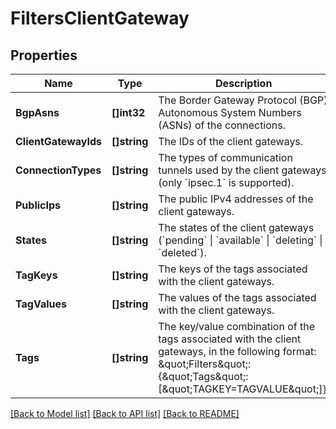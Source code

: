 # FiltersClientGateway

## Properties

Name | Type | Description | Notes
------------ | ------------- | ------------- | -------------
**BgpAsns** | **[]int32** | The Border Gateway Protocol (BGP) Autonomous System Numbers (ASNs) of the connections. | [optional] 
**ClientGatewayIds** | **[]string** | The IDs of the client gateways. | [optional] 
**ConnectionTypes** | **[]string** | The types of communication tunnels used by the client gateways (only &#x60;ipsec.1&#x60; is supported). | [optional] 
**PublicIps** | **[]string** | The public IPv4 addresses of the client gateways. | [optional] 
**States** | **[]string** | The states of the client gateways (&#x60;pending&#x60; \\| &#x60;available&#x60; \\| &#x60;deleting&#x60; \\| &#x60;deleted&#x60;). | [optional] 
**TagKeys** | **[]string** | The keys of the tags associated with the client gateways. | [optional] 
**TagValues** | **[]string** | The values of the tags associated with the client gateways. | [optional] 
**Tags** | **[]string** | The key/value combination of the tags associated with the client gateways, in the following format: \&quot;Filters\&quot;:{\&quot;Tags\&quot;:[\&quot;TAGKEY&#x3D;TAGVALUE\&quot;]}. | [optional] 

[[Back to Model list]](../README.md#documentation-for-models) [[Back to API list]](../README.md#documentation-for-api-endpoints) [[Back to README]](../README.md)


